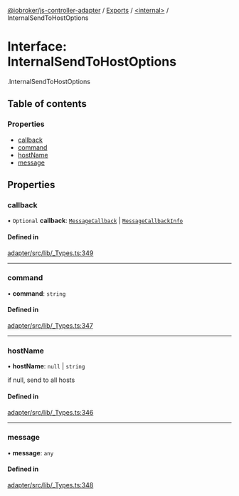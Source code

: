 [@iobroker/js-controller-adapter](../README.md) / [Exports](../modules.md) / [<internal\>](../modules/internal_.md) / InternalSendToHostOptions

# Interface: InternalSendToHostOptions

[<internal>](../modules/internal_.md).InternalSendToHostOptions

## Table of contents

### Properties

- [callback](internal_.InternalSendToHostOptions.md#callback)
- [command](internal_.InternalSendToHostOptions.md#command)
- [hostName](internal_.InternalSendToHostOptions.md#hostname)
- [message](internal_.InternalSendToHostOptions.md#message)

## Properties

### callback

• `Optional` **callback**: [`MessageCallback`](../modules/internal_.md#messagecallback) \| [`MessageCallbackInfo`](internal_.MessageCallbackInfo.md)

#### Defined in

[adapter/src/lib/_Types.ts:349](https://github.com/ioBroker/ioBroker.js-controller/blob/d8eef178/packages/adapter/src/lib/_Types.ts#L349)

___

### command

• **command**: `string`

#### Defined in

[adapter/src/lib/_Types.ts:347](https://github.com/ioBroker/ioBroker.js-controller/blob/d8eef178/packages/adapter/src/lib/_Types.ts#L347)

___

### hostName

• **hostName**: ``null`` \| `string`

if null, send to all hosts

#### Defined in

[adapter/src/lib/_Types.ts:346](https://github.com/ioBroker/ioBroker.js-controller/blob/d8eef178/packages/adapter/src/lib/_Types.ts#L346)

___

### message

• **message**: `any`

#### Defined in

[adapter/src/lib/_Types.ts:348](https://github.com/ioBroker/ioBroker.js-controller/blob/d8eef178/packages/adapter/src/lib/_Types.ts#L348)
